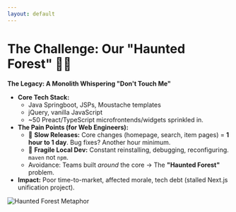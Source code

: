 ```yaml
---
layout: default
---
```

# The Challenge: Our "Haunted Forest" 👻🌳

**The Legacy: A Monolith Whispering "Don't Touch Me"**

* **Core Tech Stack:**
    * Java Springboot, JSPs, Moustache templates
    * jQuery, vanilla JavaScript
    * ~50 Preact/TypeScript microfrontends/widgets sprinkled in.
* **The Pain Points (for Web Engineers):**
    * 🐢 **Slow Releases:** Core changes (homepage, search, item pages) = **1 hour to 1 day**. Bug fixes? Another hour minimum.
    * 🤕 **Fragile Local Dev:** Constant reinstalling, debugging, reconfiguring. `maven` not `npm`.
    * Avoidance: Teams built *around* the core &rarr; The **"Haunted Forest"** problem.
* **Impact:** Poor time-to-market, affected morale, tech debt (stalled Next.js unification project).

<img src="/2025-04-23/haunted-forest.jpg" class="h-40 mt-4 rounded-lg shadow-md" alt="Haunted Forest Metaphor"/>